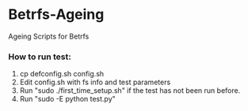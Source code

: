 # Betrfs-Ageing
Ageing Scripts for Betrfs

### How to run test:
1. cp defconfig.sh config.sh
2. Edit config.sh with fs info and test parameters
3. Run "sudo ./first_time_setup.sh" if the test has not been run before.
4. Run "sudo -E python test.py"
